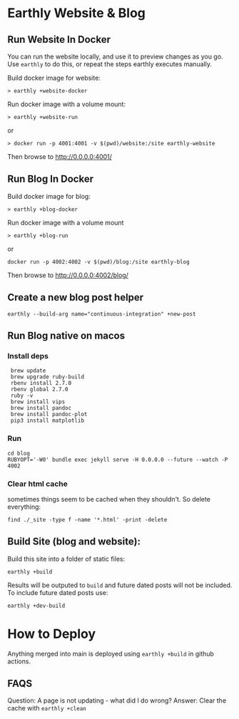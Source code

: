 # Earthly Website & Blog




## Run Website In Docker

You can run the website locally, and use it to preview changes as you go.  Use `earthly` to do this, or repeat the steps earthly executes manually.

Build docker image for website:
```
> earthly +website-docker 
```
Run docker image with a volume mount:
```
> earthly +website-run
```
or
```
> docker run -p 4001:4001 -v $(pwd)/website:/site earthly-website
```
Then browse to http://0.0.0.0:4001/


## Run Blog In Docker

Build docker image for blog:
```
> earthly +blog-docker
```
Run docker image with a volume mount
```
> earthly +blog-run
```
or
```
docker run -p 4002:4002 -v $(pwd)/blog:/site earthly-blog
```
Then browse to http://0.0.0.0:4002/blog/

## Create a new blog post helper
```
earthly --build-arg name="continuous-integration" +new-post
```

## Run Blog native on macos
### Install deps
```
 brew update
 brew upgrade ruby-build
 rbenv install 2.7.0
 rbenv global 2.7.0
 ruby -v
 brew install vips
 brew install pandoc
 brew install pandoc-plot
 pip3 install matplotlib
```
### Run
```
cd blog
RUBYOPT='-W0' bundle exec jekyll serve -H 0.0.0.0 --future --watch -P 4002

```
### Clear html cache
sometimes things seem to be cached when they shouldn't. So delete everything:
```
find ./_site -type f -name '*.html' -print -delete
```

## Build Site (blog and website):
Build this site into a folder of static files:
```
earthly +build
```
Results will be outputed to `build` and future dated posts will not be included.
To include future dated posts use:
```
earthly +dev-build
```

# How to Deploy
Anything merged into main is deployed using `earthly +build` in github actions.

## FAQS

Question: A page is not updating - what did I do wrong?
Answer: Clear the cache with `earthly +clean`